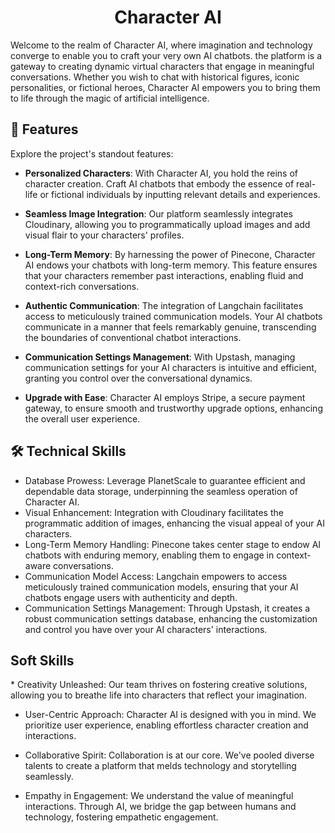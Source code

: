 <h1 align="center" id="title">Character AI</h1>
<p id="description">Welcome to the realm of Character AI, where imagination and technology converge to enable you to craft your very own AI chatbots. the platform is a gateway to creating dynamic virtual characters that engage in meaningful conversations. Whether you wish to chat with historical figures, iconic personalities, or fictional heroes, Character AI empowers you to bring them to life through the magic of artificial intelligence.</p>


<h2>🧐 Features</h2>

Explore the project's standout features:

*   **Personalized Characters**: With Character AI, you hold the reins of character creation. Craft AI chatbots that embody the essence of real-life or fictional individuals by inputting relevant details and experiences.

*   **Seamless Image Integration**: Our platform seamlessly integrates Cloudinary, allowing you to programmatically upload images and add visual flair to your characters' profiles.

*   **Long-Term Memory**: By harnessing the power of Pinecone, Character AI endows your chatbots with long-term memory. This feature ensures that your characters remember past interactions, enabling fluid and context-rich conversations.

*   **Authentic Communication**: The integration of Langchain facilitates access to meticulously trained communication models. Your AI chatbots communicate in a manner that feels remarkably genuine, transcending the boundaries of conventional chatbot interactions.

*   **Communication Settings Management**: With Upstash, managing communication settings for your AI characters is intuitive and efficient, granting you control over the conversational dynamics.
*   **Upgrade with Ease**: Character AI employs Stripe, a secure payment gateway, to ensure smooth and trustworthy upgrade options, enhancing the overall user experience.

<h2>🛠️ Technical Skills</h2>

*  Database Prowess: Leverage PlanetScale to guarantee efficient and dependable data storage, underpinning the seamless operation of Character AI.
*  Visual Enhancement: Integration with Cloudinary facilitates the programmatic addition of images, enhancing the visual appeal of your AI characters.
*  Long-Term Memory Handling: Pinecone takes center stage to endow AI chatbots with enduring memory, enabling them to engage in context-aware conversations.
*  Communication Model Access: Langchain empowers to access meticulously trained communication models, ensuring that your AI chatbots engage users with authenticity and depth.
*  Communication Settings Management: Through Upstash, it creates a robust communication settings database, enhancing the customization and control you have over your AI characters' interactions.


<h2> Soft Skills</h2>
*  Creativity Unleashed: Our team thrives on fostering creative solutions, allowing you to breathe life into characters that reflect your imagination.

*  User-Centric Approach: Character AI is designed with you in mind. We prioritize user experience, enabling effortless character creation and interactions.

*  Collaborative Spirit: Collaboration is at our core. We've pooled diverse talents to create a platform that melds technology and storytelling seamlessly.

*  Empathy in Engagement: We understand the value of meaningful interactions. Through AI, we bridge the gap between humans and technology, fostering empathetic engagement.
